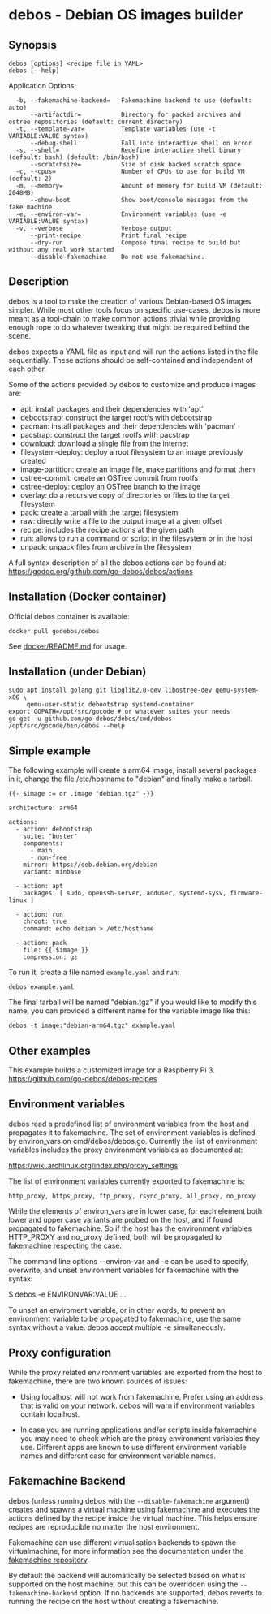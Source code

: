 # debos -  Debian OS images builder

## Synopsis

    debos [options] <recipe file in YAML>
    debos [--help]

Application Options:

      -b, --fakemachine-backend=   Fakemachine backend to use (default: auto)
          --artifactdir=           Directory for packed archives and ostree repositories (default: current directory)
      -t, --template-var=          Template variables (use -t VARIABLE:VALUE syntax)
          --debug-shell            Fall into interactive shell on error
      -s, --shell=                 Redefine interactive shell binary (default: bash) (default: /bin/bash)
          --scratchsize=           Size of disk backed scratch space
      -c, --cpus=                  Number of CPUs to use for build VM (default: 2)
      -m, --memory=                Amount of memory for build VM (default: 2048MB)
          --show-boot              Show boot/console messages from the fake machine
      -e, --environ-var=           Environment variables (use -e VARIABLE:VALUE syntax)
      -v, --verbose                Verbose output
          --print-recipe           Print final recipe
          --dry-run                Compose final recipe to build but without any real work started
          --disable-fakemachine    Do not use fakemachine.


## Description

debos is a tool to make the creation of various Debian-based OS images
simpler. While most other tools focus on specific use-cases, debos is
more meant as a tool-chain to make common actions trivial while providing
enough rope to do whatever tweaking that might be required behind the scene.

debos expects a YAML file as input and will run the actions listed in the
file sequentially. These actions should be self-contained and independent
of each other.

Some of the actions provided by debos to customize and produce images are:

* apt: install packages and their dependencies with 'apt'
* debootstrap: construct the target rootfs with debootstrap
* pacman: install packages and their dependencies with 'pacman'
* pacstrap: construct the target rootfs with pacstrap
* download: download a single file from the internet
* filesystem-deploy: deploy a root filesystem to an image previously created
* image-partition: create an image file, make partitions and format them
* ostree-commit: create an OSTree commit from rootfs
* ostree-deploy: deploy an OSTree branch to the image
* overlay: do a recursive copy of directories or files to the target filesystem
* pack: create a tarball with the target filesystem
* raw: directly write a file to the output image at a given offset
* recipe: includes the recipe actions at the given path
* run: allows to run a command or script in the filesystem or in the host
* unpack: unpack files from archive in the filesystem

A full syntax description of all the debos actions can be found at:
https://godoc.org/github.com/go-debos/debos/actions

## Installation (Docker container)

Official debos container is available:
```
docker pull godebos/debos
```

See [docker/README.md](https://github.com/go-debos/debos/blob/master/docker/README.md) for usage.

## Installation (under Debian)

    sudo apt install golang git libglib2.0-dev libostree-dev qemu-system-x86 \
         qemu-user-static debootstrap systemd-container
    export GOPATH=/opt/src/gocode # or whatever suites your needs
    go get -u github.com/go-debos/debos/cmd/debos
    /opt/src/gocode/bin/debos --help

## Simple example

The following example will create a arm64 image, install several
packages in it, change the file /etc/hostname to "debian" and finally
make a tarball.

    {{- $image := or .image "debian.tgz" -}}

    architecture: arm64

    actions:
      - action: debootstrap
        suite: "buster"
        components:
          - main
          - non-free
        mirror: https://deb.debian.org/debian
        variant: minbase

      - action: apt
        packages: [ sudo, openssh-server, adduser, systemd-sysv, firmware-linux ]

      - action: run
        chroot: true
        command: echo debian > /etc/hostname

      - action: pack
        file: {{ $image }}
        compression: gz

To run it, create a file named `example.yaml` and run:

    debos example.yaml

The final tarball will be named "debian.tgz" if you would like to modify
this name, you can provided a different name for the variable image like
this:

    debos -t image:"debian-arm64.tgz" example.yaml

## Other examples

This example builds a customized image for a Raspberry Pi 3.
https://github.com/go-debos/debos-recipes

## Environment variables

debos read a predefined list of environment variables from the host and
propagates it to fakemachine. The set of environment variables is defined by
environ_vars on cmd/debos/debos.go. Currently the list of environment variables
includes the proxy environment variables as documented at:

https://wiki.archlinux.org/index.php/proxy_settings

The list of environment variables currently exported to fakemachine is:

    http_proxy, https_proxy, ftp_proxy, rsync_proxy, all_proxy, no_proxy

While the elements of environ_vars are in lower case, for each element both
lower and upper case variants are probed on the host, and if found propagated
to fakemachine. So if the host has the environment variables HTTP_PROXY and
no_proxy defined, both will be propagated to fakemachine respecting the case.

The command line options --environ-var and -e can be used to specify,
overwrite, and unset environment variables for fakemachine with the syntax:

$ debos -e ENVIRONVAR:VALUE ...

To unset an enviroment variable, or in other words, to prevent an environment
variable to be propagated to fakemachine, use the same syntax without a value.
debos accept multiple -e simultaneously.

## Proxy configuration

While the proxy related environment variables are exported from the host to
fakemachine, there are two known sources of issues:

* Using localhost will not work from fakemachine. Prefer using an address that is valid on your network. debos will warn if environment variables contain localhost.

* In case you are running applications and/or scripts inside fakemachine you may need to check which are the proxy environment variables they use. Different apps are known to use different environment variable names and different case for environment variable names.

## Fakemachine Backend

debos (unless running debos with the `--disable-fakemachine` argument) creates
and spawns a virtual machine using [fakemachine](https://github.com/go-debos/fakemachine)
and executes the actions defined by the recipe inside the virtual machine. This
helps ensure recipes are reproducible no matter the host environment.

Fakemachine can use different virtualisation backends to spawn the virtualmachine,
for more information see the documentation under the [fakemachine repository](https://github.com/go-debos/fakemachine).

By default the backend will automatically be selected based on what is supported
on the host machine, but this can be overridden using the `--fakemachine-backend`
option. If no backends are supported, debos reverts to running the recipe on the
host without creating a fakemachine.
